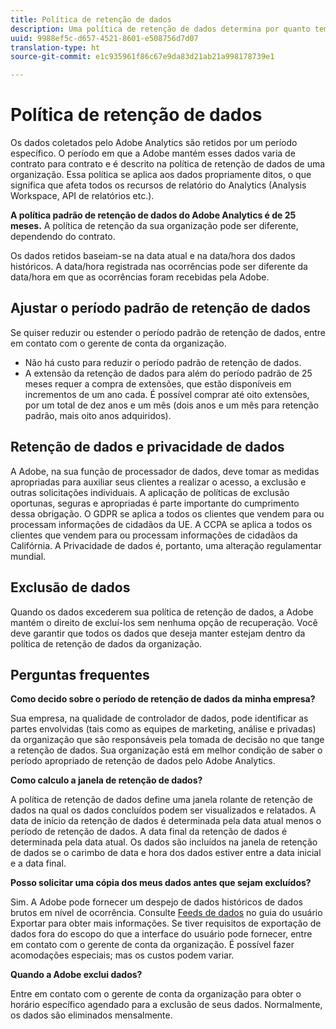 ```yaml
---
title: Política de retenção de dados
description: Uma política de retenção de dados determina por quanto tempo a Adobe armazena os dados.
uuid: 9988ef5c-d657-4521-8601-e508756d7d07
translation-type: ht
source-git-commit: e1c935961f86c67e9da83d21ab21a998178739e1

---
```



# Política de retenção de dados

Os dados coletados pelo Adobe Analytics são retidos por um período específico. O período em que a Adobe mantém esses dados varia de contrato para contrato e é descrito na política de retenção de dados de uma organização. Essa política se aplica aos dados propriamente ditos, o que significa que afeta todos os recursos de relatório do Analytics (Analysis Workspace, API de relatórios etc.).

**A política padrão de retenção de dados do Adobe Analytics é de 25 meses.** A política de retenção da sua organização pode ser diferente, dependendo do contrato.

Os dados retidos baseiam-se na data atual e na data/hora dos dados históricos. A data/hora registrada nas ocorrências pode ser diferente da data/hora em que as ocorrências foram recebidas pela Adobe.

## Ajustar o período padrão de retenção de dados

Se quiser reduzir ou estender o período padrão de retenção de dados, entre em contato com o gerente de conta da organização.

* Não há custo para reduzir o período padrão de retenção de dados.
* A extensão da retenção de dados para além do período padrão de 25 meses requer a compra de extensões, que estão disponíveis em incrementos de um ano cada. É possível comprar até oito extensões, por um total de dez anos e um mês (dois anos e um mês para retenção padrão, mais oito anos adquiridos).

## Retenção de dados e privacidade de dados

A Adobe, na sua função de processador de dados, deve tomar as medidas apropriadas para auxiliar seus clientes a realizar o acesso, a exclusão e outras solicitações individuais. A aplicação de políticas de exclusão oportunas, seguras e apropriadas é parte importante do cumprimento dessa obrigação. O GDPR se aplica a todos os clientes que vendem para ou processam informações de cidadãos da UE. A CCPA se aplica a todos os clientes que vendem para ou processam informações de cidadãos da Califórnia. A Privacidade de dados é, portanto, uma alteração regulamentar mundial.

## Exclusão de dados

Quando os dados excederem sua política de retenção de dados, a Adobe mantém o direito de excluí-los sem nenhuma opção de recuperação. Você deve garantir que todos os dados que deseja manter estejam dentro da política de retenção de dados da organização.

## Perguntas frequentes

**Como decido sobre o período de retenção de dados da minha empresa?**

Sua empresa, na qualidade de controlador de dados, pode identificar as partes envolvidas (tais como as equipes de marketing, análise e privadas) da organização que são responsáveis pela tomada de decisão no que tange a retenção de dados. Sua organização está em melhor condição de saber o período apropriado de retenção de dados pelo Adobe Analytics.

**Como calculo a janela de retenção de dados?**

A política de retenção de dados define uma janela rolante de retenção de dados na qual os dados concluídos podem ser visualizados e relatados. A data de início da retenção de dados é determinada pela data atual menos o período de retenção de dados. A data final da retenção de dados é determinada pela data atual. Os dados são incluídos na janela de retenção de dados se o carimbo de data e hora dos dados estiver entre a data inicial e a data final.

**Posso solicitar uma cópia dos meus dados antes que sejam excluídos?**

Sim. A Adobe pode fornecer um despejo de dados históricos de dados brutos em nível de ocorrência. Consulte [Feeds de dados](/help/export/analytics-data-feed/data-feed-overview.md) no guia do usuário Exportar para obter mais informações. Se tiver requisitos de exportação de dados fora do escopo do que a interface do usuário pode fornecer, entre em contato com o gerente de conta da organização. É possível fazer acomodações especiais; mas os custos podem variar.

**Quando a Adobe exclui dados?**

Entre em contato com o gerente de conta da organização para obter o horário específico agendado para a exclusão de seus dados. Normalmente, os dados são eliminados mensalmente.
